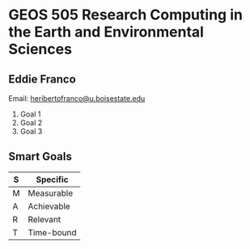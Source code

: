 # GEOS 505 Research Computing in the Earth and Environmental Sciences

## Eddie Franco

Email: [heribertofranco@u.boisestate.edu](mailto:heribertofranco@u.boisestate.edu)

1. Goal 1
2. Goal 2
3. Goal 3

## Smart Goals
|S|Specific|
|--------|-------|
|M|Measurable|
|A|Achievable|
|R|Relevant|
|T|Time-bound|
